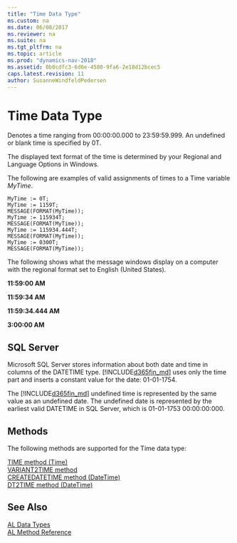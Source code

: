 ```yaml
---
title: "Time Data Type"
ms.custom: na
ms.date: 06/08/2017
ms.reviewer: na
ms.suite: na
ms.tgt_pltfrm: na
ms.topic: article
ms.prod: "dynamics-nav-2018"
ms.assetid: 0b0cdfc3-6d6e-4580-9fa6-2e18d12bcec5
caps.latest.revision: 11
author: SusanneWindfeldPedersen
---
```

# Time Data Type
Denotes a time ranging from 00:00:00.000 to 23:59:59.999. An undefined or blank time is specified by 0T.  
  
 The displayed text format of the time is determined by your Regional and Language Options in Windows.  
  
 The following are examples of valid assignments of times to a Time variable *MyTime*.  
  
```  
MyTime := 0T;  
MyTime := 1159T;  
MESSAGE(FORMAT(MyTime));  
MyTime := 115934T;  
MESSAGE(FORMAT(MyTime));  
MyTime := 115934.444T;  
MESSAGE(FORMAT(MyTime));  
MyTime := 0300T;  
MESSAGE(FORMAT(MyTime));  
```  
  
 The following shows what the message windows display on a computer with the regional format set to English (United States).  
  
 **11:59:00 AM**  
  
 **11:59:34 AM**  
  
 **11:59:34.444 AM**  
  
 **3:00:00 AM**  
  
## SQL Server  
 Microsoft SQL Server stores information about both date and time in columns of the DATETIME type. [!INCLUDE[d365fin_md](../includes/d365fin_md.md)] uses only the time part and inserts a constant value for the date: 01-01-1754.  
  
 The [!INCLUDE[d365fin_md](../includes/d365fin_md.md)] undefined time is represented by the same value as an undefined date. The undefined date is represented by the earliest valid DATETIME in SQL Server, which is 01-01-1753 00:00:00:000.  
  
## Methods
The following methods are supported for the Time data type:

[TIME method (Time)](../methods/devenv-time-method-time.md)   
[VARIANT2TIME method](../methods/devenv-variant2time-method.md)   
[CREATEDATETIME method (DateTime)](../methods/devenv-createdatetime-method-datetime.md)   
[DT2TIME method (DateTime)](../methods/devenv-dt2time-method-datetime.md)

## See Also  
[AL Data Types](devenv-al-data-types.md)  
[AL Method Reference](../methods/devenv-al-method-reference.md)  